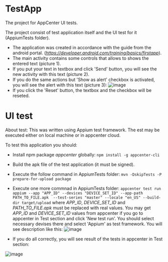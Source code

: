 # TestApp
The project for AppCenter UI tests. 

The project consist of test application itself and the UI test for it (AppiumTests folder).  

- The application was created in accordance with the guide from the android portal. (_https://developer.android.com/training/basics/firstapp_).  
- The main activity contains some controls that allows to shows the entered text (picture 1).
- If you put your text in textbox and click 'Send' button, you will see the new activity with this text (picture 2).
- If you do the same actions but 'Show as alert' checkbox is activated, you will see the alert with this text (picture 3):
![image](https://user-images.githubusercontent.com/56116604/95071078-ca038980-0711-11eb-9c16-e5bb7eabedf3.png)
- If you click the 'Reset' button, the textbox and the checkbox will be reseted.

# UI test
About test:
This was written using Appium test framework. The est may be executed either on local machine or in appcenter cloud.

To test this application you should:

- Install npm package _appcenter_ globally:
  `npm install -g appcenter-cli`

- Build the apk file of the test application (it must be signed).

- Execute the follow command in AppiumTests folder:
  `mvn -DskipTests -P prepare-for-upload package`

- Execute one more commnad in AppiumTests folder:
  `appcenter test run appium --app "APP_ID" --devices "DEVICE_SET_ID" --app-path PATH_TO_FILE.apk  --test-series "master" --locale "en_US" --build-dir target/upload`
where  _APP_ID_, _DEVICE_SET_ID_ and _PATH_TO_FILE.apk_ must be replaced with real values.
You may get  _APP_ID_ and _DEVICE_SET_ID_ values from appcenter if you go to appcenter in Test section and click 'New test run'. You should select  necessary devises there and select 'Appium' as test framework. You will see description like this:
![image](https://user-images.githubusercontent.com/56116604/95076182-1fdc2f80-071a-11eb-92e9-1967dae49ccf.png)

- If you do all correctly, you will see result of the tests in appcenter in Test section:

![image](https://user-images.githubusercontent.com/56116604/95076815-215a2780-071b-11eb-9988-a4e86cfcf030.png)
